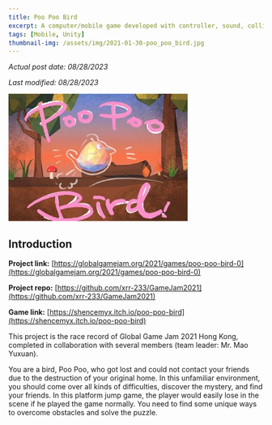 ```yaml
---
title: Poo Poo Bird
excerpt: A computer/mobile game developed with controller, sound, collider and interaction.
tags: [Mobile, Unity]
thumbnail-img: /assets/img/2021-01-30-poo_poo_bird.jpg
---
```


*Actual post date: 08/28/2023*

*Last modified: 08/28/2023*

![](/assets/img/2021-01-30-poo_poo_bird.jpg)

## Introduction

**Project link:** [https://globalgamejam.org/2021/games/poo-poo-bird-0](https://globalgamejam.org/2021/games/poo-poo-bird-0)

**Project repo:** [https://github.com/xrr-233/GameJam2021](https://github.com/xrr-233/GameJam2021)

**Game link:** [https://shencemyx.itch.io/poo-poo-bird](https://shencemyx.itch.io/poo-poo-bird)

This project is the race record of Global Game Jam 2021 Hong Kong, completed in collaboration with several members (team leader: Mr. Mao Yuxuan).

You are a bird, Poo Poo, who got lost and could not contact your friends due to the destruction of your original home. In this unfamiliar environment, you should come over all kinds of difficulties, discover the mystery, and find your friends. In this platform jump game, the player would easily lose in the scene if he played the game normally. You need to find some unique ways to overcome obstacles and solve the puzzle.